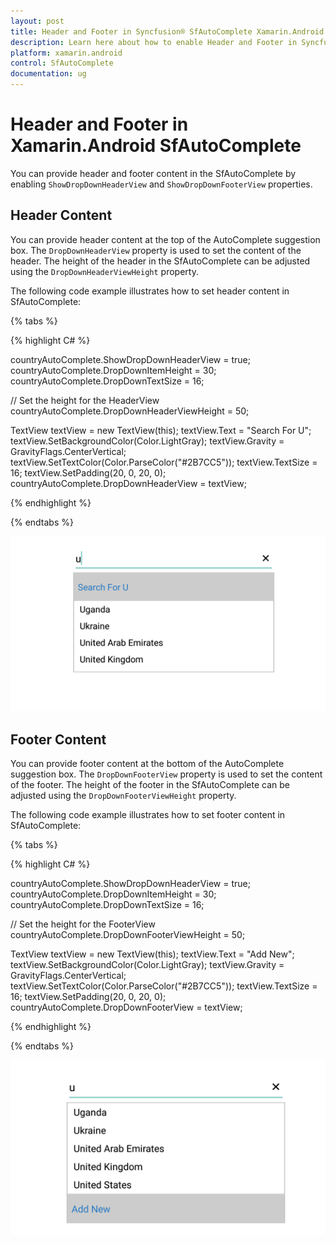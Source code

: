 ```yaml
---
layout: post
title: Header and Footer in Syncfusion® SfAutoComplete Xamarin.Android
description: Learn here about how to enable Header and Footer in Syncfusion® Essential® Xamarin.Android SfAutoComplete Control, its elements, and more.
platform: xamarin.android
control: SfAutoComplete
documentation: ug
---
```


# Header and Footer in Xamarin.Android SfAutoComplete

You can provide header and footer content in the SfAutoComplete by enabling `ShowDropDownHeaderView` and `ShowDropDownFooterView` properties.

## Header Content

You can provide header content at the top of the AutoComplete suggestion box. The `DropDownHeaderView` property is used to set the content of the header. The height of the header in the SfAutoComplete can be adjusted using the `DropDownHeaderViewHeight` property.

The following code example illustrates how to set header content in SfAutoComplete:

{% tabs %}

{% highlight C# %}

countryAutoComplete.ShowDropDownHeaderView = true;
countryAutoComplete.DropDownItemHeight = 30;
countryAutoComplete.DropDownTextSize = 16;

// Set the height for the HeaderView
countryAutoComplete.DropDownHeaderViewHeight = 50;


TextView textView = new TextView(this);
textView.Text = "Search For U";
textView.SetBackgroundColor(Color.LightGray);
textView.Gravity = GravityFlags.CenterVertical;
textView.SetTextColor(Color.ParseColor("#2B7CC5"));
textView.TextSize = 16;
textView.SetPadding(20, 0, 20, 0);
countryAutoComplete.DropDownHeaderView = textView;
	 
{% endhighlight %}

{% endtabs %}

![Xamarin.Android SfAutoComplete header](images/Header.png)

## Footer Content

You can provide footer content at the bottom of the AutoComplete suggestion box. The `DropDownFooterView` property is used to set the content of the footer. The height of the footer in the SfAutoComplete can be adjusted using the `DropDownFooterViewHeight` property.

The following code example illustrates how to set footer content in SfAutoComplete:

{% tabs %}

{% highlight C# %}

countryAutoComplete.ShowDropDownHeaderView = true;
countryAutoComplete.DropDownItemHeight = 30;
countryAutoComplete.DropDownTextSize = 16;

// Set the height for the FooterView
countryAutoComplete.DropDownFooterViewHeight = 50;

TextView textView = new TextView(this);
textView.Text = "Add New";
textView.SetBackgroundColor(Color.LightGray);
textView.Gravity = GravityFlags.CenterVertical;
textView.SetTextColor(Color.ParseColor("#2B7CC5"));
textView.TextSize = 16;
textView.SetPadding(20, 0, 20, 0);
countryAutoComplete.DropDownFooterView = textView;
	 
{% endhighlight %}

{% endtabs %}

![Xamarin.Android SfAutoComplete footer](images/Footer.png)
